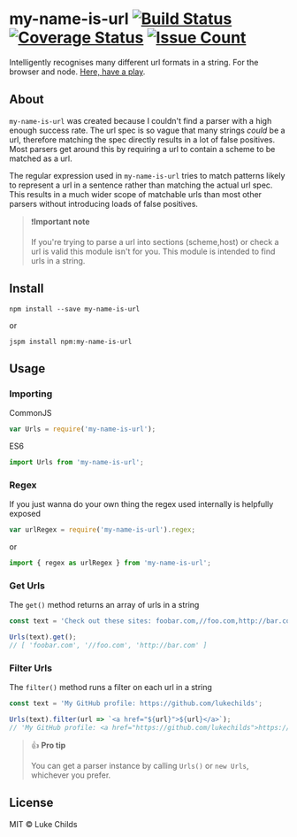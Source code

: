 # my-name-is-url [![Build Status](https://travis-ci.org/lukechilds/my-name-is-url.svg?branch=master)](https://travis-ci.org/lukechilds/my-name-is-url) [![Coverage Status](https://coveralls.io/repos/github/lukechilds/my-name-is-url/badge.svg?branch=master)](https://coveralls.io/github/lukechilds/my-name-is-url?branch=master) [![Issue Count](https://codeclimate.com/github/lukechilds/my-name-is-url/badges/issue_count.svg)](https://codeclimate.com/github/lukechilds/my-name-is-url)

Intelligently recognises many different url formats in a string. For the browser and node. [Here, have a play](http://lukechilds.github.io/my-name-is-url).

## About

`my-name-is-url` was created because I couldn't find a parser with a high enough success rate. The url spec is so vague that many strings _could_ be a url, therefore matching the spec directly results in a lot of false positives. Most parsers get around this by requiring a url to contain a scheme to be matched as a url.

The regular expression used in `my-name-is-url` tries to match patterns likely to represent a url in a sentence rather than matching the actual url spec. This results in a much wider scope of matchable urls than most other parsers without introducing loads of false positives.

> ❗️**Important note**
>
> If you're trying to parse a url into sections (scheme,host) or check a url is valid this module isn't for you. This module is intended to find urls in a string.

## Install

```shell
npm install --save my-name-is-url
```

or

```shell
jspm install npm:my-name-is-url
```

## Usage

### Importing

CommonJS

```js
var Urls = require('my-name-is-url');
```

ES6

```js
import Urls from 'my-name-is-url';
```

### Regex

If you just wanna do your own thing the regex used internally is helpfully exposed

```js
var urlRegex = require('my-name-is-url').regex;
```

or

```js
import { regex as urlRegex } from 'my-name-is-url';
```

### Get Urls

The `get()` method returns an array of urls in a string

```js
const text = 'Check out these sites: foobar.com,//foo.com,http://bar.com.';

Urls(text).get();
// [ 'foobar.com', '//foo.com', 'http://bar.com' ]
```

### Filter Urls

The `filter()` method runs a filter on each url in a string

```js
const text = 'My GitHub profile: https://github.com/lukechilds';

Urls(text).filter(url => `<a href="${url}">${url}</a>`);
// 'My GitHub profile: <a href="https://github.com/lukechilds">https://github.com/lukechilds</a>'
```

> 👍 **Pro tip**
>
> You can get a parser instance by calling `Urls()` or `new Urls`, whichever you prefer.

## License

MIT © Luke Childs
